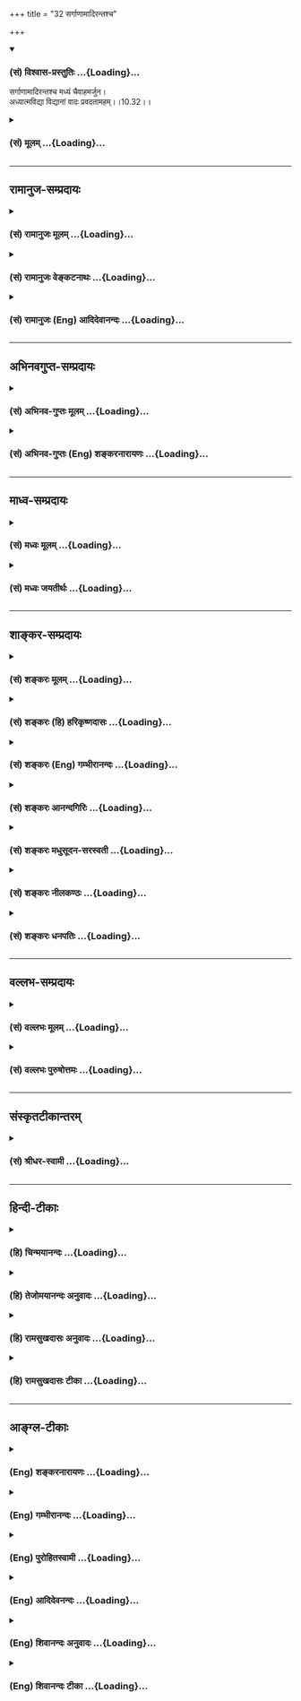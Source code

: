 +++
title = "32 सर्गाणामादिरन्तश्च"

+++
<div class="js_include" newlevelforh1="3" title="(सं) विश्वास-प्रस्तुतिः" unfilled url="/purANam/mahAbhAratam/06-bhIShma-parva/02-bhagavad-gItA-parva/saMskRtam/vishvAsa-prastutiH/10_vibhUti-vistAra-yoga/32_sargANAmAdirantas.md">
<details open><summary><h3>(सं) विश्वास-प्रस्तुतिः ...{Loading}...</h3></summary>

सर्गाणामादिरन्तश्च मध्यं चैवाहमर्जुन।  
अध्यात्मविद्या विद्यानां वादः प्रवदतामहम्।।10.32।।
</details>
</div>
<div class="js_include collapsed" newlevelforh1="3" title="(सं) मूलम्" unfilled url="/purANam/mahAbhAratam/06-bhIShma-parva/02-bhagavad-gItA-parva/saMskRtam/mUlam/10_vibhUti-vistAra-yoga/32_sargANAmAdirantas.md">
<details><summary><h3>(सं) मूलम् ...{Loading}...</h3></summary>

सर्गाणामादिरन्तश्च मध्यं चैवाहमर्जुन।  
अध्यात्मविद्या विद्यानां वादः प्रवदतामहम्।।10.32।।
</details>
</div>


_________________
## रामानुज-सम्प्रदायः
<div class="js_include collapsed" newlevelforh1="3" title="(सं) रामानुजः मूलम्" unfilled url="/purANam/mahAbhAratam/06-bhIShma-parva/02-bhagavad-gItA-parva/saMskRtam/rAmAnujaH/mUlam/10_vibhUti-vistAra-yoga/32_sargANAmAdirantas.md">
<details><summary><h3>(सं) रामानुजः मूलम् ...{Loading}...</h3></summary>

।।10.32।। सृज्यन्ते इति सर्गाः; तेषाम् **आदिः** कारणम् सर्वदा
सृज्यमानानां सर्वेषां प्राणिनां तत्र तत्र स्रष्टारः अहम् **एव**
इत्यर्थः। तथा **अन्तः** सर्वदा संह्रियमाणानां तत्र तत्र संहर्तारः अपि
अहम् एव। तथा **च मध्यं** पालनं सर्वदा पाल्यमानानां पालयितारश्च **अहम्
एव** इत्यर्थः। श्रेयःसाधनभूतानां **विद्यानां** मध्ये
परमनिःश्रेयससाधनभूता **अध्यात्मविद्या** अहम् अस्मि। जल्पवितण्डादि
कुर्वतां तत्त्वनिर्णयाय प्रवृत्तो **वादः** यः सः **अहम्।**

</details>
</div>
<div class="js_include collapsed" newlevelforh1="3" title="(सं) रामानुजः वेङ्कटनाथः" unfilled url="/purANam/mahAbhAratam/06-bhIShma-parva/02-bhagavad-gItA-parva/saMskRtam/rAmAnujaH/venkaTanAthaH/10_vibhUti-vistAra-yoga/32_sargANAmAdirantas.md">
<details><summary><h3>(सं) रामानुजः वेङ्कटनाथः ...{Loading}...</h3></summary>

  
  
।।10.32।। सर्गशब्देन सृष्टिमात्रविवक्षायांआदिरन्तश्च
इत्यादिनाऽन्वयायोगात्कर्मार्थोऽत्र सर्गशब्द इत्याह -- सृज्यन्त इति सर्गा
इति। आदिमध्यान्तशब्दानामत्रावयवविशेषाद्यर्थता न युक्ता;
अनतिशयितार्थत्वात्। नापि कालविशेषार्थता; कालस्य वक्ष्यमाणत्वेनात्र
पृथग्व्यपदेशप्रयोजनाभावात्। न चोत्पत्त्यादिक्रियामात्रार्थता;उद्भवश्च
भविष्यताम्। \[10।34\] इति वक्ष्यमाणेन पौनरुक्त्यप्रसङ्गात्। न
चेश्वरस्यैव कारणत्वादिकमिहोच्यतेअहमादिश्च मध्यं च \[10।20\] इत्युपक्रमेण
कृतकरत्वात्। न चेदं सामान्यतस्तन्निगमनम्; उपर्युपरि वचनात्।
तस्माल्लोकसिद्धोत्पत्त्यादिहेतुपरत्वमेवोचितं लक्षणया।
तत्राप्युपादानकारणस्यबीजं मां सर्वभूतानाम् \[7।10\] इति वक्ष्यमाणत्वात्
() निमित्तकारणमात्रमिह विवक्षितम्। सर्गाणाम् इत्यविशेषवचनेन
सर्वदेशकालवर्तिसृज्यप्रतियोगिकसर्वनिमित्तकारणवर्गस्य
स्वाधीनत्वमभिप्रेतम्। तदेतदखिलमभिसंहितंसर्वदेत्यादिवाक्यत्रयेण।
अध्यात्मविद्या जीवपरमात्मयाथात्म्यविद्या; सा विषयतः फलतश्च
विद्यान्तरेभ्य उत्कृष्टा। प्रवदताम् इति नान्योन्यविवादमात्रं विवक्षितम्;
तत्र वादाख्यविशेषस्यास्मरणात्अध्यात्मविद्या विद्यानाम् इति
विद्याप्रसङ्गात्तदर्थकथाविषयत्वोपपत्तेः। न चसत्त्वं सत्त्ववताम्
\[10।36\] इतिवद्वादाख्यकथाविशेषवत्त्वमभिप्रेतम्
अन्यापेक्षयाऽतिशयसूचनसम्भवे तत्परित्यागायोगात्। अतःप्रवदताम् इति
कथात्रयसाधारणरूपमिह विवक्षितम् तदाहजल्पवितण्डादि
कुर्वतामिति। तत्त्वनिर्णयाय प्रवृत्त इत्यनेन
स्वल्पफलविजिगीषुकथातोऽतिशयितापवर्गपर्यवसितफलत्वेन
वादस्योत्कर्षप्रदर्शनम्।  
  

</details>
</div>
<div class="js_include collapsed" newlevelforh1="3" title="(सं) रामानुजः (Eng) आदिदेवानन्दः" unfilled url="/purANam/mahAbhAratam/06-bhIShma-parva/02-bhagavad-gItA-parva/saMskRtam/rAmAnujaH/english/AdidevAnandaH/10_vibhUti-vistAra-yoga/32_sargANAmAdirantas.md">
<details><summary><h3>(सं) रामानुजः (Eng) आदिदेवानन्दः ...{Loading}...</h3></summary>

10.32 Those that undergo creation are 'creatures'. Their beginning is
the cause. The meaning is that, of the creatures which are being created
at all times, I am Myself the creator. Similarly, I am the end, namely
the destroyer of everyone of those who are being destroyed at all times.
Similarly I am the middle, namely, the sustentation. The meaning is, I
am the sustainer of those who are being sustained at all times. Of those
who indulge in Jalpa (argument) and Vitanda (perverse criticism) etc., I
am the fair reasoning which determines the truth.

</details>
</div>


_________________
## अभिनवगुप्त-सम्प्रदायः
<div class="js_include collapsed" newlevelforh1="3" title="(सं) अभिनव-गुप्तः मूलम्" unfilled url="/purANam/mahAbhAratam/06-bhIShma-parva/02-bhagavad-gItA-parva/saMskRtam/abhinava-guptaH/mUlam/10_vibhUti-vistAra-yoga/32_sargANAmAdirantas.md">
<details><summary><h3>(सं) अभिनव-गुप्तः मूलम् ...{Loading}...</h3></summary>

।।10.19 -- 10.42।। हन्त ते कथयिष्यामीत्यादि जगत्स्थित इत्यन्तम्। अहमात्मा
(श्लो. 20) इत्यनेन व्यवच्छेदं वारयति। अन्यथा स्थावराणां हिमालय
इत्यादिवाक्येषु हिमालय एव भगवान् नान्य इति व्यवच्छेदेन;
निर्विभागत्वाभावात् ब्रह्मदर्शनं खण्डितम् अभविष्यत्। यतो यस्याखण्डाकारा
व्याप्तिस्तथा चेतसि,न उपारोहति; तां च \[यो\] जिज्ञासति
तस्यायमुपदेशग्रन्थः। तथाहि उपसंहारे ( उपसंहारेण)
भेदाभेदवादं,यद्यद्विभूतिमत्सत्त्वम् (श्लो -- 41) इत्यनेनाभिधाय;
पश्चादभेदमेवोपसंहरति अथवा बहुनैतेन -- विष्टभ्याहमिदं -- एकांशेन जगत्
स्थितः (श्लो -- 42) इति। उक्तं हि -- पादोऽस्य विश्वा भूतानि
त्रिपादस्यामृतं दिवि।। इति -- RV; X; 90; 3प्रजानां सृष्टिहेतुः सर्वमिदं
भगवत्तत्त्वमेव तैस्तेर्विचित्रै रूपैर्भाव्यमानं +++(S
तत्त्वमेतैस्तैर्विचित्रैः रूपैः ; N -- विचित्ररूपै -- )+++ सकलस्य +++(S;N
सकलमस्य)+++ विषयतां यातीति।

</details>
</div>
<div class="js_include collapsed" newlevelforh1="3" title="(सं) अभिनव-गुप्तः (Eng) शङ्करनारायणः" unfilled url="/purANam/mahAbhAratam/06-bhIShma-parva/02-bhagavad-gItA-parva/saMskRtam/abhinava-guptaH/english/shankaranArAyaNaH/10_vibhUti-vistAra-yoga/32_sargANAmAdirantas.md">
<details><summary><h3>(सं) अभिनव-गुप्तः (Eng) शङ्करनारायणः ...{Loading}...</h3></summary>

10.32 See Comment under 10.42

</details>
</div>


_________________
## माध्व-सम्प्रदायः
<div class="js_include collapsed" newlevelforh1="3" title="(सं) मध्वः मूलम्" unfilled url="/purANam/mahAbhAratam/06-bhIShma-parva/02-bhagavad-gItA-parva/saMskRtam/madhvaH/mUlam/10_vibhUti-vistAra-yoga/32_sargANAmAdirantas.md">
<details><summary><h3>(सं) मध्वः मूलम् ...{Loading}...</h3></summary>

।।10.32।। Sri Madhvacharya did not comment on this sloka.,

</details>
</div>
<div class="js_include collapsed" newlevelforh1="3" title="(सं) मध्वः जयतीर्थः" unfilled url="/purANam/mahAbhAratam/06-bhIShma-parva/02-bhagavad-gItA-parva/saMskRtam/madhvaH/jayatIrthaH/10_vibhUti-vistAra-yoga/32_sargANAmAdirantas.md">
<details><summary><h3>(सं) मध्वः जयतीर्थः ...{Loading}...</h3></summary>

।।10.32।। Sri Jayatirtha did not comment on this sloka.  
  

</details>
</div>


_________________
## शाङ्कर-सम्प्रदायः
<div class="js_include collapsed" newlevelforh1="3" title="(सं) शङ्करः मूलम्" unfilled url="/purANam/mahAbhAratam/06-bhIShma-parva/02-bhagavad-gItA-parva/saMskRtam/shankaraH/mUlam/10_vibhUti-vistAra-yoga/32_sargANAmAdirantas.md">
<details><summary><h3>(सं) शङ्करः मूलम् ...{Loading}...</h3></summary>

।।10.32।। --,सर्गाणां सृष्टीनाम् **आदिः अन्तश्च मध्यं चैव अहम्**
उत्पत्तिस्थितिलयाः अहम् **अर्जुन।** भूतानां जीवाधिष्ठितानामेव आदिः
अन्तश्च इत्याद्युक्तम् उपक्रमे; इह तु सर्वस्यैव सर्गमात्रस्य इति विशेषः।
**अध्यात्मविद्या विद्यानां** मोक्षार्थत्वात् प्रधानमस्मि। **वादः**
अर्थनिर्णयहेतुत्वात् **प्रवदतां** प्रधानम्; अतः सः **अहम्** अस्मि।
प्रवक्तृद्वारेण वदनभेदानामेव वादजल्पवितण्डानाम् इह ग्रहणं प्रवदताम्
इति।।

</details>
</div>
<div class="js_include collapsed" newlevelforh1="3" title="(सं) शङ्करः (हि) हरिकृष्णदासः" unfilled url="/purANam/mahAbhAratam/06-bhIShma-parva/02-bhagavad-gItA-parva/saMskRtam/shankaraH/hindI/harikRShNadAsaH/10_vibhUti-vistAra-yoga/32_sargANAmAdirantas.md">
<details><summary><h3>(सं) शङ्करः (हि) हरिकृष्णदासः ...{Loading}...</h3></summary>

।।10.32।। हे अर्जुन सृष्टियोंका आदि; अन्त और मध्य अर्थात् उत्पत्ति;
स्थिति और प्रलय मैं हूँ। आरम्भमें तो भगवान्ने अपनेको केवल चेतनाधिष्ठित
प्राणियोंका ही आदि; मध्य और अन्त बतलाया है; परन्तु यहाँ समस्त
जगत्मात्रका आदि; मध्य और अन्त बतलाते हैं; यह विशेषता है। समस्त
विद्याओंमें जो कि मोक्ष देनेवाली होनेके कारण प्रधान है; वह
अध्यात्मविद्या मैं हूँ। शंकासमाधान करनेके समय बोले जानेवाले वाक्योंमें
जो अर्थनिर्णयका हेतु होनेसे प्रधान है वह वाद नामक वाक्य मैं हूँ। यहाँ
प्रवदताम् इस पदसे वक्ताद्वारा बोले जानेवाले वाद; जल्प और वितण्डा -- इन
तीन प्रकारके वचनभेदोंका ही ग्रहण है ( बोलनेवालोंका नहीं )।

</details>
</div>
<div class="js_include collapsed" newlevelforh1="3" title="(सं) शङ्करः (Eng) गम्भीरानन्दः" unfilled url="/purANam/mahAbhAratam/06-bhIShma-parva/02-bhagavad-gItA-parva/saMskRtam/shankaraH/english/gambhIrAnandaH/10_vibhUti-vistAra-yoga/32_sargANAmAdirantas.md">
<details><summary><h3>(सं) शङ्करः (Eng) गम्भीरानन्दः ...{Loading}...</h3></summary>

10.32 O Arjuna sarganam, of creations; I am the adih, beginning; ca, and
; he antah, end; ca eva, as also; the madhyam, middle-I am the origin,
continuance and dissolution. At the commencement (verse 20) origin, end,
etc. only of things possessed of souls were spoken of, but here the
mention is of all creations in general. This is the difference.
Vidyanam, among knowledges; I am the adhyatma-vidya, knowledge of the
Self, it being the foremost because of its leading to liberation.
Pravadatam, of those who date; aham, I; am vadah, Vada, which is
preeminent since it is a means to determining true purport. Hence I am
that . By the word pravadatam are here meant the different kinds of date
held by dators, viz Vada, Jalpa, and Vitanda. \[Vada: discussion with
open-mindedness, with a veiw to determining true purport; jalpa:
pointless date; Vitanda: wrangling discussion. \[Jalpa is that mode of
date by which both parties establish their own viewpoint through direct
and indirect proofs, and refute the view of the opponent through
circumvention (Chala) and false generalization (Jati) and by pointing
out unfitness (of the opponent) tobe argued with (Nigraha-sthana). But
where one party establishes his viewpoint, and the other refutes it
through circumvention, false generalization and showing the unfitness of
the opponent to be argued with, without establishing his own views, that
is termed Vitanda. Jalpa and Vitanda result only in a trial of streangth
between the opponents, who are both desirous of victory, But the result
of Vada is the ascertainment of truth between the teacher and the
disciple or between others, both unbiased.-Gloss of Sridhara Swami on
this verse.\]-Tr.\]

</details>
</div>
<div class="js_include collapsed" newlevelforh1="3" title="(सं) शङ्करः आनन्दगिरिः" unfilled url="/purANam/mahAbhAratam/06-bhIShma-parva/02-bhagavad-gItA-parva/saMskRtam/shankaraH/AnandagiriH/10_vibhUti-vistAra-yoga/32_sargANAmAdirantas.md">
<details><summary><h3>(सं) शङ्करः आनन्दगिरिः ...{Loading}...</h3></summary>

।।10.32।। अहमादिश्चेत्यादावुक्तमेव पुनरिहोच्यते। तथाच न
पुनरुक्तिरित्याशङ्क्याह -- **भूतानामिति।** सर्गशब्देन सृज्यन्त इति
सर्वाणि कार्याणि गृह्यन्ते -- **अध्यात्मविद्येति।**
आत्मन्यन्तःकरणपरिणतिरविद्यानिवर्तिका गृहीता। प्रवदतां संबन्धी वादो
वीतरागकथा तत्त्वनिर्णयावसाना। यदा प्रवदतामिति लक्षणया कथाभेदोपादानं तदा
निर्धारणे षष्ठीत्याह -- **प्रवक्त्रिति।**

</details>
</div>
<div class="js_include collapsed" newlevelforh1="3" title="(सं) शङ्करः मधुसूदन-सरस्वती" unfilled url="/purANam/mahAbhAratam/06-bhIShma-parva/02-bhagavad-gItA-parva/saMskRtam/shankaraH/madhusUdana-sarasvatI/10_vibhUti-vistAra-yoga/32_sargANAmAdirantas.md">
<details><summary><h3>(सं) शङ्करः मधुसूदन-सरस्वती ...{Loading}...</h3></summary>

।।10.32।। सर्गाणामचेतनसृष्टीनामादिरन्तश्च मध्यं चोत्पत्तिस्थितिलया अहमेव।
हे अर्जुन; भूतानां जीवाविष्टानां चेतनत्वेन प्रसिद्धानामेवादिरन्तश्च
मध्यं चेत्युक्तमुपक्रमे। इह त्वचेतनसर्गाणामिति न पौनरुक्त्यम्। विद्यानां
मध्येऽध्यात्मविद्या मोक्षहेतुरात्मतत्त्वविद्याहम्। प्रवदतां
प्रवदत्संबन्धिनां कथाभेदानां वादजल्पवितण्डात्मकानां मध्ये वादोऽहम्।
भूतानामस्मि चेतनेत्यत्र यथा भूतशब्देन तत्संबन्धिनः परिणामा लक्षितास्तथेह
प्रवदच्छब्देन तत्संबन्धिनः कथाभेदा लक्ष्यन्ते। अतो निर्धारणोपपत्तिः।
यथाश्रुतेतूभयत्रापि संबन्धे षष्ठी। तत्र तत्त्वबुभुत्स्वोर्वीतरागयोः
सब्रह्मचारिणोर्गुरुशिष्ययोर्वा प्रमाणेन तर्केण च साधनदूषणात्मा
सपक्षप्रतिपक्षपरिग्रहस्तत्त्वनिर्णयपर्यन्तो वादः।
तदुक्तंप्रमाणतर्कसाधनोपालम्भः सिद्धान्ताविरुद्धः पञ्चावयवोपपन्नः
पक्षप्रतिपक्षपरिग्रहो वादः इति। वादफलस्य तत्त्वनिर्णयस्य
दुर्दुरूढवादिनिराकरणेन संरक्षणार्थं विजिगीषुकथे जल्पवितण्डे
जयपराजयमात्रपर्यन्ते। तदुक्तंतत्त्वाध्यवसायसंरक्षणार्थं जल्पवितण्डे
बीजप्ररोहसंरक्षणार्थं कण्टकशाखाप्रावरणवत् इति छलजातिनिग्रहस्थानैः
परपक्षो दूष्यत इति जल्पे वितण्डायां च समानम्। तत्र वितण्डायामेकेन
स्वपक्षः स्थाप्यत एव। अन्येन च स दूष्यत एव। जल्पेतूभाभ्यामपि स्वपक्षः
स्थाप्यत उभाभ्यामपि परपक्षो दूष्यत इति विशेषः।
तदुक्तंयथोक्तोपपन्नछलजातिनिग्रहस्थानसाधनोपालम्भो जल्पः;स
प्रतिपक्षस्थापनाहीनो वितण्डा इति; अतो वितण्डाद्वयशरीरत्वाज्जल्पोनाम नैका
कथा किंतु शक्त्यतिशयज्ञानार्थं समयबन्धमात्रेण प्रवर्तत इति खण्डनकाराः।
तत्त्वाध्यवसायपर्यवसायित्वेन तु वादस्य श्रेष्ठत्वमुक्तमेव।

</details>
</div>
<div class="js_include collapsed" newlevelforh1="3" title="(सं) शङ्करः नीलकण्ठः" unfilled url="/purANam/mahAbhAratam/06-bhIShma-parva/02-bhagavad-gItA-parva/saMskRtam/shankaraH/nIlakaNThaH/10_vibhUti-vistAra-yoga/32_sargANAmAdirantas.md">
<details><summary><h3>(सं) शङ्करः नीलकण्ठः ...{Loading}...</h3></summary>

।।10.32।। सर्गाणां भौतिकानां भूतानामादिरन्त इति प्रागेवोक्तत्वात्।
विद्यानां चतुर्दशसंख्यानां मध्ये अध्यात्मविद्या बन्धच्छेदहेतुत्वात्।
प्रवदतां प्रवक्तृद्वारेण वदनभेदा एव वादजल्पवितण्डा इह गृह्यन्ते। तेषां
मध्ये वादस्तत्त्वनिर्णयार्थत्वादहम्।

</details>
</div>
<div class="js_include collapsed" newlevelforh1="3" title="(सं) शङ्करः धनपतिः" unfilled url="/purANam/mahAbhAratam/06-bhIShma-parva/02-bhagavad-gItA-parva/saMskRtam/shankaraH/dhanapatiH/10_vibhUti-vistAra-yoga/32_sargANAmAdirantas.md">
<details><summary><h3>(सं) शङ्करः धनपतिः ...{Loading}...</h3></summary>

।।10.32।। सर्गाणां सृष्टीनामुत्पत्तिस्थिति प्रलयानाम्। अहं एतादृशोऽपि
परमार्थतः शुद्ध एवेति द्योतयन्नाह -- हे अर्जुनेति। एतज्ज्ञानं
शुद्धात्मज्ञानसाधनमिति वा संबोधनाशयः। अहमादिश्च मध्यं च भूतानामन्त एव च
इत्युपक्रमे भूतानां जीवविष्टानामहमाद्यादिरित्युक्तम्। इह तु सर्वस्यैव
सर्गमात्रस्येति न पौनरुक्त्यम्। नन्वहमादिश्च मध्यं चेत्यत्र
सृष्ट्यादिकर्तुत्वं परमैश्वर्यमुक्तं; अत्र तूत्प्तिप्रलयस्थितयो
मद्विभूतित्वेन ध्येया इत्युत्यते इति विशेष इत्यनेन प्रकारेण विशेष
आचार्यैः कुतो नोक्त इतिचेत् अद्यादिशब्दानामुभयत्रैकरुपत्वेन
विशेषाश्रुतत्वात्। उपक्रमे पर्वार्धभूतशब्दानुरोधेन भूतशब्दस्य
जीवाविष्टभूतबोधकत्वेन सृज्यमात्रबोधकसर्गशब्दे च विशेषस्य श्रुतत्वात्
श्रुतहान्यश्रुतकल्पनाभयादिति गृहाण। विद्यानामध्यात्मविद्याहमस्मि
मोक्षार्थत्कदध्यात्मविद्यायाः। प्रवतदामित्यनेन वादजल्पवितण्डानां
ग्रहणम्। वादादिस्वरुपबोधकामि गौतमसूत्राणि। प्रमाणतर्कसाधनोपालम्भः
सिद्धान्ताविरुद्धः पञचावयवोपपन्नः पक्षप्रतिपक्षपरिग्रहो वादः।
यथोक्तोपन्नः छलजातिनिग्रहस्थासाधनोपालम्भो जल्पः। सपक्षस्थापनहीना
वितण्डेति। पक्षप्रतिपक्षौ विप्रतिपत्तिकोटी तयोः परिग्रहो वादः
साधनोद्देश्यकोक्तिप्रत्युक्तिरुपवचनसंदर्भः। ननु तावन्मात्रं
कथान्तरसाधारणमत आह -- प्रमाणेत्यादिना। प्रत्यपादूह इत्यन्वयः। उपालम्भः
दूषणं प्रमाणतर्काभ्यां तद्रूपेण ज्ञाताभ्यां साधनोपालम्भौ यत्र स तथा।
ज्ञानमत्रानाहार्यं विवक्षितं सिद्धान्तेनाविरुद्धः पञ्चावयवैरुपपन्न
इत्येदाद्विशेषणद्वयं निग्रहस्थानविशेषनियमार्थम्। जल्पं लक्षयति -- यथेति।
यथोक्तेषु यदुपपन्नं तेनोपपन्न इत्यर्थः। तथाच प्रमाणतर्कसाधनोपालम्भः
पक्षप्रतिपक्षपरिग्रह इत्यस्य योग्यतया परामर्शः। प्रमाणतर्काभ्यां
तद्रूपेण ज्ञाताब्यां नतु ज्ञानेऽनाहार्यत्वं विवक्षितम्।
आरोपितप्रमाणभावेनापि जल्पस्य निर्वाहात्। छलदिभिः साधनस्य
परकीयानुमानस्योपालम्भो यत्रेत्यर्थः। छलेत्यादिना विजगीषुकथात्वं बोध्यते।
विजिगीषुर्हि छलादिकं करोति। तथा चोभयपक्षस्थापनवती विजगीषुकथा जल्प
इत्यर्थः। वितण्डां लक्षयति -- सेति। स जल्पः स्थापनद्वयवत्त्वं विहाय
जल्पैकदेशः। प्रतिपक्षोद्वितीयः पक्षस्थाच प्रतिपक्षस्थापनहीना विजिगीषुकथा
वितण्डेति। तथाचार्थनिर्णयहेतुत्वाद्वादस्य श्रेष्ठत्वाद्वादोऽहमस्मि।

</details>
</div>


_________________
## वल्लभ-सम्प्रदायः
<div class="js_include collapsed" newlevelforh1="3" title="(सं) वल्लभः मूलम्" unfilled url="/purANam/mahAbhAratam/06-bhIShma-parva/02-bhagavad-gItA-parva/saMskRtam/vallabhaH/mUlam/10_vibhUti-vistAra-yoga/32_sargANAmAdirantas.md">
<details><summary><h3>(सं) वल्लभः मूलम् ...{Loading}...</h3></summary>

।।10.32।। सर्गाणां पुष्टिप्रवाहमर्यादारूपाणां चाहमादिः कारणं;
उत्तमाङ्गकायरूपः पुष्टेः प्रवाहस्यान्तरमनोरूपः मर्यादायाः मध्यं हृदयं
वेदरूपः कारणम्। स्पष्टमन्यत्।

</details>
</div>
<div class="js_include collapsed" newlevelforh1="3" title="(सं) वल्लभः पुरुषोत्तमः" unfilled url="/purANam/mahAbhAratam/06-bhIShma-parva/02-bhagavad-gItA-parva/saMskRtam/vallabhaH/puruShottamaH/10_vibhUti-vistAra-yoga/32_sargANAmAdirantas.md">
<details><summary><h3>(सं) वल्लभः पुरुषोत्तमः ...{Loading}...</h3></summary>

  
  
।।10.32।। सर्गाणामिति। सृज्यन्त इति सर्गा भूतादयश्च। स त्रिविधः
कार्यसर्गः कारणसर्गः लीलात्मकश्च। तत्र कार्यसर्गो लौकिको
बहिस्सृष्टिरूपः; स च जीवनाशरूपत्वात् प्रलयात्मकः। कारणसर्गस्तु
मोक्षात्मकत्वादलौकिकः। तृतीयो भगवल्लीलात्मकः।
तत्राऽप्यवान्तरभेदास्तत्त्वकालजीवादिरूपाः सन्ति तेषां सर्गाणां मध्ये
आदिः कारणरूपोऽहम्। च पुनः। अन्तः रजोगुणात्मकब्रह्मकृतोऽन्तात्मकोऽप्यहम्।
मध्यं लीलात्मसर्गोऽहमेव; च मत्स्वरूपमेवेत्यर्थः। हे अर्जुन
मुक्त्यधिकारजातीय असताममुक्त्यर्थमेव सर्गत्रयं मद्रूपत्वेन
चिन्तयेत्यर्थः। अध्यात्मेति। विद्यानां सर्वासां मध्ये
अध्यात्मविद्याऽहमस्मि। प्रवदतां वादिनां वादः; वितण्डाजल्पपक्षत्रयमध्ये
वादस्तत्त्वस्वरूपनिर्णयात्मकोऽहमस्मि।

</details>
</div>


_________________
## संस्कृतटीकान्तरम्
<div class="js_include collapsed" newlevelforh1="3" title="(सं) श्रीधर-स्वामी" unfilled url="/purANam/mahAbhAratam/06-bhIShma-parva/02-bhagavad-gItA-parva/saMskRtam/shrIdhara-svAmI/10_vibhUti-vistAra-yoga/32_sargANAmAdirantas.md">
<details><summary><h3>(सं) श्रीधर-स्वामी ...{Loading}...</h3></summary>

।।10.32।।**सर्गाणामिति।** सृज्यन्त इति सर्गा आकाशादयस्तेषामादिरन्तश्च
मध्यं चैवाहम्। अहमादिश्च मध्यं चेत्यत्र सृष्ट्यादिकर्तृत्वं
पारमैश्वर्यमुक्तम्। अत्र तूत्पत्तिस्थितिलया मद्विभूतित्वेन ध्येया
इत्युच्यत इति विशेषः। अध्यात्मविद्या आत्मविद्या प्रवदतां वादिनां
संबन्धिन्यो वादजल्पवितण्डाख्यास्तिस्रः कथाः प्रसिद्धास्तासां मध्ये
वादोऽहम्। यत्र द्वाभ्यामपि प्रमाणतस्तर्कतश्च स्वपक्षः स्थाप्यते;
परपक्षश्छलजातिनिग्रहस्थानैर्दूष्यते स जल्पो नाम। यत्र त्वेकः स्वपक्षं
स्थापयत्यन्यस्तु छलजातिनिग्रहस्थानैस्तत्पक्षं दूषयति नतु स्वपक्षं साधयति
सा वितण्डा नाम कथा। तत्र जल्पवितण्डे विजिगीषमाणयोर्वादिनोः
शक्तिपरीक्षामात्रफले; वादस्तु वीतरागयोः शिष्याचार्ययोरन्ययोर्वा
तत्त्वनिर्णयफलश्च। अतोऽसौ श्रेष्ठत्वान्मद्विभूतिरित्यर्थः।

</details>
</div>


_________________
## हिन्दी-टीकाः
<div class="js_include collapsed" newlevelforh1="3" title="(हि) चिन्मयानन्दः" unfilled url="/purANam/mahAbhAratam/06-bhIShma-parva/02-bhagavad-gItA-parva/hindI/chinmayAnandaH/10_vibhUti-vistAra-yoga/32_sargANAmAdirantas.md">
<details><summary><h3>(हि) चिन्मयानन्दः ...{Loading}...</h3></summary>

।।10.32।। मैं सृष्टियों का आदि; अन्त और मध्य भी हूँ अपनी विभूतियों का
वर्णन प्रारम्भ करने के पूर्व भगवान् श्रीकृष्ण का सामान्य कथन ही यहाँ
प्रतिध्वनित होता है। वहाँ उन्होंने यह बताया है कि वे किस प्रकार प्रत्येक
वस्तु और प्राणी की आत्मा हैं जबकि यहाँ वे सम्पूर्ण सृष्टि के अधिष्ठान के
रूप में स्वयं का परिचय करा रहे हैं। कोई भी पदार्थ अपने मूल उपादानस्वरूप
ऋ़ा त्याग करके नहीं रह सकता। स्वर्ण के बिना आभूषण; समुद्र के बिना तरंग
और मिट्टी के बिना घट का अस्तित्व सिद्ध नहीं हो सकता। समस्त नाम और रूपों
में उनके उपादान कारण का होना अपरिहार्य है। उपर्युक्त कथन के द्वारा
भगवान् अपने सर्वभूतात्म भाव की दृष्टि से कहते हैं कि वे सृष्टियों के
आदि; मध्य और अवसान हैं। विश्व की उत्पत्ति; स्थिति और लय ये सब उनमें ही
होते हैं। जिस ज्ञानस्वरूप (चित्स्वरूप) के बिना अन्य वस्तुओं के ज्ञान
कदापि संभव नहीं हो सकते; उस चैतन्यस्वरूप का ज्ञान सब ज्ञानों का राजा
होना उपयुक्त ही है। सूर्यप्रकाश में ही समस्त वस्तुयें प्रकाशित होती हैं।
वस्तुओं पर सूर्यप्रकाश के परावर्तित होने से ही वे दर्शन के योग्य बन जाती
हैं। स्वाभाविक ही; भौतिक वस्तुओं के दर्शन में सूर्य सब नेत्रों का नेत्र
है। उसी प्रकार; सब विद्याओं में अध्यात्मविद्या को राजविद्या या
सर्वविद्याप्रतिष्ठा कहा गया है। मैं विवाद करने वालों में वाद हूँ
श्रीशंकराचार्य के अनुसार; यहाँ प्रयुक्त प्रवदताम् (विवाद करने वालों में)
शब्द से तात्पर्य विवाद के प्रकारों से है; व्यक्तियों से नहीं। जीवन के
सभी क्षेत्रों में विवाद के तीन प्रकार हैं जल्प; वितण्डा और वाद। जल्प
में; एक व्यक्ति प्रमाण और तर्क के द्वारा अपने पक्ष की स्थापना तथा विरोधी
पक्ष का छल आदि प्रकारों से खण्डन करता है। जब कोई एक व्यक्ति अपने पक्ष को
स्थापित करता है; और अन्य व्यक्ति छल आदि से केवल उसका खण्डन ही करता रहता
है; परन्तु अपना कोई पक्ष स्थापित नहीं करता; तब उसे वितण्डा कहते हैं।
गुरु शिष्य के मध्य अथवा अन्यों के मध्य तत्त्वनिर्णय के लिए जो
युक्तियुक्त विवाद होता है उसे वाद कहते हैं। इस प्रकार हम देखते हैं कि
जल्प और वितण्डा में उभय पक्ष का लक्ष्य केवल जयपराजय अथवा शक्ति परीक्षा
मात्र होता है; जब कि वाद का लक्ष्य तथा फल तत्त्व निर्णय है। अत; भगवान्
कहते हैं कि; मैं विवादों के प्रकारों में वाद हूँ। आगे

</details>
</div>
<div class="js_include collapsed" newlevelforh1="3" title="(हि) तेजोमयानन्दः अनुवादः" unfilled url="/purANam/mahAbhAratam/06-bhIShma-parva/02-bhagavad-gItA-parva/hindI/tejomayAnandaH/anuvAdaH/10_vibhUti-vistAra-yoga/32_sargANAmAdirantas.md">
<details><summary><h3>(हि) तेजोमयानन्दः अनुवादः ...{Loading}...</h3></summary>

।।10.32।। हे अर्जुन ! सृष्टियों का आदि, अन्त और मध्य भी मैं ही हूँ, मैं
विद्याओं में अध्यात्मविद्या और विवाद करने वालों में (अर्थात् विवाद के
प्रकारों में) मैं वाद हूँ।।

</details>
</div>
<div class="js_include collapsed" newlevelforh1="3" title="(हि) रामसुखदासः अनुवादः" unfilled url="/purANam/mahAbhAratam/06-bhIShma-parva/02-bhagavad-gItA-parva/hindI/rAmasukhadAsaH/anuvAdaH/10_vibhUti-vistAra-yoga/32_sargANAmAdirantas.md">
<details><summary><h3>(हि) रामसुखदासः अनुवादः ...{Loading}...</h3></summary>

।।10.32।। हे अर्जुन ! सम्पूर्ण सर्गोंके आदि, मध्य तथा अन्तमें मैं ही
हूँ। विद्याओंमें अध्यात्मविद्या और परस्पर शास्त्रार्थ
करनेवालोंका(तत्त्व-निर्णयके लिये किया जानेवाला) वाद मैं हूँ।

</details>
</div>
<div class="js_include collapsed" newlevelforh1="3" title="(हि) रामसुखदासः टीका" unfilled url="/purANam/mahAbhAratam/06-bhIShma-parva/02-bhagavad-gItA-parva/hindI/rAmasukhadAsaH/TIkA/10_vibhUti-vistAra-yoga/32_sargANAmAdirantas.md">
<details><summary><h3>(हि) रामसुखदासः टीका ...{Loading}...</h3></summary>

।।10.32।।***व्याख्या--*'सर्गाणामादिरन्तश्च मध्यं चैवाहम्'--**जितने सर्ग
और महासर्ग होते हैं अर्थात् जितने प्राणियोंकी उत्पत्ति होती है, उनके
आदिमें भी मैं रहता हूँ, उनके मध्यमें भी मैं रहता हूँ और उनके अन्तमें
(उनके लीन होनेपर) भी मैं रहता हूँ। तात्पर्य है कि सब कुछ वासुदेव ही है।
अतः मात्र संसारको, प्राणियोंको देखते ही भगवान्की याद आनी चाहिये।  
  
**'अध्यात्मविद्या विद्यानाम्'--**जिस विद्यासे मनुष्यका कल्याण हो जाता
है, वह अध्यात्मविद्या कहलाती है **(टिप्पणी प₀ 562)**। दूसरी सांसारिक
कितनी ही विद्याएँ पढ़ लेनेपर भी पढ़ना बाकी ही रहता है परन्तु इस
अध्यात्मविद्याके प्राप्त होनेपर पढ़ना अर्थात् जानना बाकी नहीं रहता।
इसलिये भगवान्ने इसको अपनी विभूति बताया है।

</details>
</div>


_________________
## आङ्ग्ल-टीकाः
<div class="js_include collapsed" newlevelforh1="3" title="(Eng) शङ्करनारायणः" unfilled url="/purANam/mahAbhAratam/06-bhIShma-parva/02-bhagavad-gItA-parva/english/shankaranArAyaNaH/10_vibhUti-vistAra-yoga/32_sargANAmAdirantas.md">
<details><summary><h3>(Eng) शङ्करनारायणः ...{Loading}...</h3></summary>

10.32. Of the creations, I am the beginning, the end and also the
middle, O Arjuna ! Of the sciences, \[I am\] the science of the Self; of
arguers, I am the argument.

</details>
</div>
<div class="js_include collapsed" newlevelforh1="3" title="(Eng) गम्भीरानन्दः" unfilled url="/purANam/mahAbhAratam/06-bhIShma-parva/02-bhagavad-gItA-parva/english/gambhIrAnandaH/10_vibhUti-vistAra-yoga/32_sargANAmAdirantas.md">
<details><summary><h3>(Eng) गम्भीरानन्दः ...{Loading}...</h3></summary>

10.32 O Arjuna, of creations I am the beginning and the end as also the
middle, I am the knowledge of the Self among knowledge; of those who
date I am vada.

</details>
</div>
<div class="js_include collapsed" newlevelforh1="3" title="(Eng) पुरोहितस्वामी" unfilled url="/purANam/mahAbhAratam/06-bhIShma-parva/02-bhagavad-gItA-parva/english/purohitasvAmI/10_vibhUti-vistAra-yoga/32_sargANAmAdirantas.md">
<details><summary><h3>(Eng) पुरोहितस्वामी ...{Loading}...</h3></summary>

10.32 I am the Beginning, the Middle and the End in creation; among
sciences, I am the science of Spirituality; I am the Discussion among
disputants.

</details>
</div>
<div class="js_include collapsed" newlevelforh1="3" title="(Eng) आदिदेवनन्दः" unfilled url="/purANam/mahAbhAratam/06-bhIShma-parva/02-bhagavad-gItA-parva/english/AdidevanandaH/10_vibhUti-vistAra-yoga/32_sargANAmAdirantas.md">
<details><summary><h3>(Eng) आदिदेवनन्दः ...{Loading}...</h3></summary>

10.32 Of creatures, I am the beginning and the end, and also the middle,
O Arjuna. Of sciences I am the science of self (of the individual and
Universal Self). Of those who argue, I am the fair reasoning.

</details>
</div>
<div class="js_include collapsed" newlevelforh1="3" title="(Eng) शिवानन्दः अनुवादः" unfilled url="/purANam/mahAbhAratam/06-bhIShma-parva/02-bhagavad-gItA-parva/english/shivAnandaH/anuvAdaH/10_vibhUti-vistAra-yoga/32_sargANAmAdirantas.md">
<details><summary><h3>(Eng) शिवानन्दः अनुवादः ...{Loading}...</h3></summary>

10.32 Among creations I am the beginning, the middle and also the end, O
Arjuna; among the sciences I am the science of the Self; and I am the
logic among controversialists.

</details>
</div>
<div class="js_include collapsed" newlevelforh1="3" title="(Eng) शिवानन्दः टीका" unfilled url="/purANam/mahAbhAratam/06-bhIShma-parva/02-bhagavad-gItA-parva/english/shivAnandaH/TIkA/10_vibhUti-vistAra-yoga/32_sargANAmAdirantas.md">
<details><summary><h3>(Eng) शिवानन्दः टीका ...{Loading}...</h3></summary>

10.32 सर्गाणाम् among creations; आदिः the beginning; अन्तः the end; च
and; मध्यम् the middle; च and; एव also; अहम् I; अर्जुन O Arjuna;
अध्यात्मविद्या the science of the Self; विद्यानाम् among sciences; वादः
logic; प्रवदताम् among controversialists; अहम् I.Commentary I am the
metaphysics among all sciences. I am knowledge of the Self among all
branches of knowledge. I am the argument of dators. I am the logic of
disputants. I am the speech of orators.In verse 20 above the Lord says;
I am the beginning; the middle and the end of the whole movable and
immovable creation. Here the whole creation in general is referred to.As
the knowledge of the Self leads to the attainment of the final beatitude
of life or salvation; it is the chief among all branches of
knowledge.Pravadatam By the word controversialists; we should here
understand the various kinds of people using various kinds of
argumentation in logic such as Vada; Jalpa and Vitanda. Yada is a way of
arguing by which one gets at the truth of a certain estion. The
aspirants who are free from RagaDvesha and jealousy raise amongst
themselves estions and answers and enter into discussions on
philosophical problems in order to ascertain and understand the nature
of the Truth. They do not argue in order to gain victory over one
another. This is Vada. Jalpa is wrangling in which one asserts his own
opinion and refutes that of his opponent. Vitanda is idle carping at the
arguments of ones opponents. No attempt is made to establish the other
side of the estion. In Jalpa and Vitanda one tries to defeat another.
There is desire for victory.

</details>
</div>
